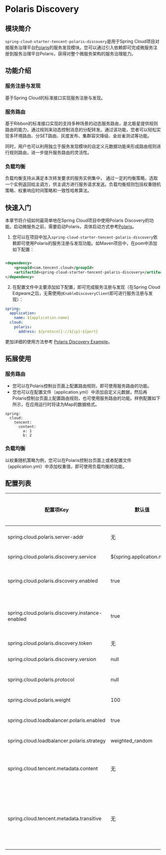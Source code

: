 # Polaris Discovery

## 模块简介

```spring-cloud-starter-tencent-polaris-discovery```是用于Spring
Cloud项目对接服务治理平台[Polaris](https://github.com/polarismesh)的服务发现模块。您可以通过引入依赖即可完成微服务注册到服务治理平台Polaris，获得对整个微服务架构的服务治理能力。

## 功能介绍

### 服务注册与发现

基于Spring Cloud的标准接口实现服务注册与发现。

### 服务路由

基于Ribbon的标准接口实现的支持多种场景的动态服务路由，是北极星提供规则路由的能力，通过规则来动态控制消息的分配转发。通过该功能，您者可以轻松实现多环境路由、分SET路由、灰度发布、集群容灾降级、金丝雀测试等功能。

同时，用户也可以利用独立于服务发现模块的自定义元数据功能来形成路由规则进行规则路由，进一步提升服务路由的灵活性。

### 负载均衡

负载均衡支持从满足本次转发要求的服务实例集中， 通过一定的均衡策略，选取一个实例返回给主调方，供主调方进行服务请求发送。负载均衡规则包括权重随机策略、权重响应时间策略和一致性哈希算法。

## 快速入门

本章节将介绍如何最简单地在Spring Cloud项目中使用Polaris
Discovery的功能。启动微服务之前，需要启动Polaris，具体启动方式参考[Polaris](https://github.com/polarismesh)。

1. 您可以在项目中加入```spring-cloud-starter-tencent-polaris-discovery```依赖即可使用Polaris的服务注册与发现功能。如Maven项目中，在pom中添加如下配置：

```XML

<dependency>
    <groupId>com.tencent.cloud</groupId>
    <artifactId>spring-cloud-starter-tencent-polaris-discovery</artifactId>
</dependency>
```

2. 在配置文件中主要添加如下配置，即可完成服务注册与发现（在Spring Cloud Edgware之后，无需使用```@EnableDiscoveryClient```即可进行服务注册与发现）：

```yaml
spring:
  application:
    name: ${application.name}
  cloud:
    polaris:
      address: ${protocol}://${ip}:${port}
```

更加详细的使用方法参考 [Polaris Discovery Example](../../../../spring-cloud-tencent-examples/polaris-discovery-example/README-zh.md)。

## 拓展使用

### 服务路由

- 您可以在Polaris控制台页面上配置路由规则，即可使用服务路由的功能。
- 您也可以在配置文件（application.yml）中添加自定义元数据，然后再Polaris控制台页面上配置路由规则，也可使用服务路由的功能。样例配置如下所示，在应用运行时将读为Map的数据格式。

```
spring:
  cloud:
    tencent:
      content:
        a: 1
        b: 2
```

### 负载均衡

以权重随机策略为例，您可以在Polaris控制台页面上或者配置文件（application.yml）中添加权重值，即可使用负载均衡的功能。

## 配置列表

| 配置项Key                                       | 默认值                     |是否必填| 配置项说明                   |
| ----------------------------------------------- | -----------------------| --------- | ---------------------------- |
| spring.cloud.polaris.server-addr                | 无                         |是| Polaris后端地址              |
| spring.cloud.polaris.discovery.service          | ${spring.application.name} |否| 服务名称                     |
| spring.cloud.polaris.discovery.enabled          | true                       |否| 是否开启服务注册与发现       |
| spring.cloud.polaris.discovery.instance-enabled | true                       |否| 当前微服务实例是否可以被访问 |
| spring.cloud.polaris.discovery.token            | 无                         |否| 鉴权Token                    |
| spring.cloud.polaris.discovery.version          | null                       |否| 微服务版本                  |
| spring.cloud.polaris.protocol                   | null                       |否| 微服务协议类型 |
| spring.cloud.polaris.weight                     | 100                        |否| 微服务权重 |
| spring.cloud.loadbalancer.polaris.enabled       | true                       |否| 是否开启负载均衡 |
| spring.cloud.loadbalancer.polaris.strategy      | weighted_random            |否| 负载均衡策略 |
| spring.cloud.tencent.metadata.content | 无 |否| 自定义元数据，为Map结构 |
| spring.cloud.tencent.metadata.transitive | 无 |否| 需要传递的自定义元数据的key列表，为List结构 |

